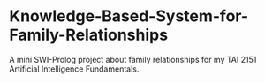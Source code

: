 # Knowledge-Based-System-for-Family-Relationships
A mini SWI-Prolog project about family relationships for my TAI 2151 Artificial Intelligence Fundamentals.
